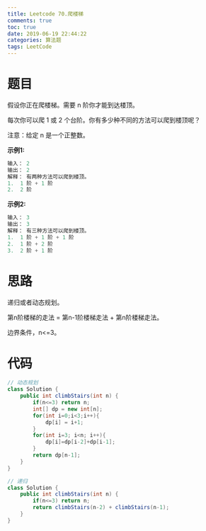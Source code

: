 ```yaml
---
title: Leetcode 70.爬楼梯
comments: true
toc: true
date: 2019-06-19 22:44:22
categories: 算法题
tags: LeetCode
---
```


# 题目

假设你正在爬楼梯。需要 n 阶你才能到达楼顶。

每次你可以爬 1 或 2 个台阶。你有多少种不同的方法可以爬到楼顶呢？

注意：给定 n 是一个正整数。

**示例1:**
```java
输入： 2
输出： 2
解释： 有两种方法可以爬到楼顶。
1.  1 阶 + 1 阶
2.  2 阶
```

**示例2:**
```java
输入： 3
输出： 3
解释： 有三种方法可以爬到楼顶。
1.  1 阶 + 1 阶 + 1 阶
2.  1 阶 + 2 阶
3.  2 阶 + 1 阶
```

# 思路

递归或者动态规划。

第n阶楼梯的走法 = 第n-1阶楼梯走法 + 第n阶楼梯走法。

边界条件，n<=3。

# 代码

```java
// 动态规划
class Solution {
    public int climbStairs(int n) {
        if(n<=3) return n;
        int[] dp = new int[n];
        for(int i=0;i<3;i++){
            dp[i] = i+1;
        }
        for(int i=3; i<n; i++){
            dp[i]=dp[i-2]+dp[i-1];
        }
        return dp[n-1];
    }
}
```

```java
// 递归
class Solution {
    public int climbStairs(int n) {
        if(n<=3) return n;
        return climbStairs(n-2) + climbStairs(n-1);
    }
}
```